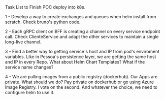 Task List to Finish POC deploy into k8s.

1 - Develop a way to create exchanges and queues when
helm install from scratch. Check bruno's python code.

2 - Each gRPC client on BFF is creating a channel on every
service endpoint call. Check ClienteService and adapt the
other services to maintain a single long-live channel.

3 - Find a better way to getting service´s host and IP
from pod's enviroment variables. Like in Pessoa's persistence
layer, we are getting the same host and IP in every Repo.
What about Helm Chart Templates? What if the service name
changes?

4 - We are pulling images from a public registry (dockerhub).
Our Apps are private. What should we do? Pay private on
dockerhub or go using Azure Image Registry. I vote on the second.
And whatever the choice, we need to configure helm to use it.